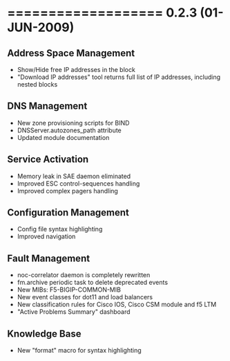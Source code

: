 

===================
0.2.3 (01-JUN-2009)
===================

Address Space Management
------------------------
* Show/Hide free IP addresses in the block
* "Download IP addresses" tool returns full list of IP addresses, including nested blocks

DNS Management
--------------
* New zone provisioning scripts for BIND
* DNSServer.autozones_path attribute
* Updated module documentation

Service Activation
------------------
* Memory leak in SAE daemon eliminated
* Improved ESC control-sequences handling
* Improved complex pagers handling

Configuration Management
------------------------
* Config file syntax highlighting
* Improved navigation

Fault Management
----------------
* noc-correlator daemon is completely rewritten
* fm.archive periodic task to delete deprecated events
* New MIBs: F5-BIGIP-COMMON-MIB
* New event classes for dot11 and load balancers
* New classification rules for Cisco IOS, Cisco CSM module and f5 LTM
* "Active Problems Summary" dashboard

Knowledge Base
--------------
* New "format" macro for syntax highlighting
